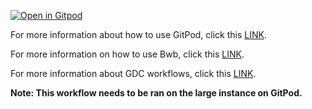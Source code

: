 [![Open in Gitpod](https://gitpod.io/button/open-in-gitpod.svg)](https://gitpod.io/#https://github.com/Biodepot-workflows/GDC-dna-seq-no-gen3-slim-fast)

For more information about how to use GitPod, click this [LINK](https://github.com/Biodepot-workflows/gitpod-docs/blob/main/GITPOD.md).

For more information on how to use Bwb, click this [LINK](https://biodepot.github.io/training/).

For more information about GDC workflows, click this [LINK](https://github.com/BioDepot/GDC_Genomic_Workflows).

**Note: This workflow needs to be ran on the large instance on GitPod.**
